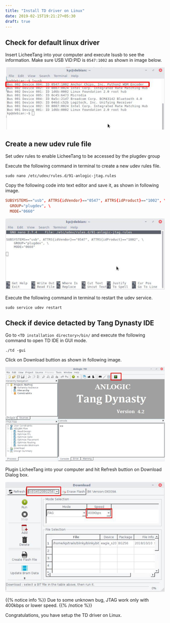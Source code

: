 ```yaml
---
title: "Install TD driver on Linux"
date: 2019-02-15T19:21:27+05:30
draft: true
---
```


## Check for default linux driver

Insert LicheeTang into your computer and execute lsusb to see the information. Make sure USB VID:PID is `0547:1002` as shown in image below.

![lsusb](/getting-started/installing-USB-Driver/linux/images/237929105611360081.jpg "Check for default linux driver.")

## Create a new udev rule file

Set udev rules to enable LicheeTang to be accessed by the plugdev group

Execute the following command in terminal to create a new udev rules file.

```
sudo nano /etc/udev/rules.d/91-anlogic-jtag.rules
```
Copy the following code into text editor and save it, as shown in following image.

```toml
SUBSYSTEMS=="usb", ATTRS{idVendor}=="0547", ATTRS{idProduct}=="1002", \
  GROUP="plugdev", \
  MODE="0660"
```
![udev edit](/getting-started/installing-USB-Driver/linux/images/572316008299057820.jpg "Create a new udev rule file.")

Execute the following command in terminal to restart the udev service.

```
sudo service udev restart
```

## Check if device detacted by Tang Dynasty IDE

Go to `<TD installation directory>/bin/` and execute the following command to open TD IDE in GUI mode.

```
./td -gui
```
Click on Download buttion as shown in following image.

![TD GUI Mode](/getting-started/installing-USB-Driver/linux/images/87078310026779781.jpg "Tang Dynasty SDK in GUI Mode.")

Plugin LicheeTang into your computer and hit Refresh buttion on Download Dialog box.

![TD Download Dialog](/getting-started/installing-USB-Driver/linux/images/1823555291194601.jpg "Bitstream Download Dialog")

{{% notice info %}}
Due to some unknown bug, JTAG work only with 400kbps or lower speed.
{{% /notice %}}

Congratulations, you have setup the TD driver on Linux.